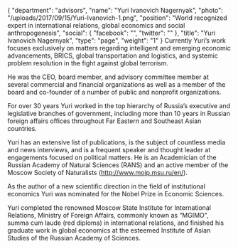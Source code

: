 {
  "department": "advisors",
  "name": "Yuri Ivanovich Nagernyak",
  "photo": "/uploads/2017/09/15/Yuri-Ivanovich-1.png",
  "position": "World recognized expert in international relations, global economics and social anthropogenesis",
  "social": {
    "facebook": "",
    "twitter": ""
  },
  "title": "Yuri Ivanovich Nagernyak",
  "type": "page",
  "weight": "1"
}
Currently Yuri’s work focuses exclusively on matters regarding intelligent and emerging economic advancements, BRICS, global transportation and logistics, and systemic problem resolution in the fight against global terrorism.

He was the CEO, board member, and advisory committee member at several commercial and financial organizations as well as a member of the board and co-founder of a number of public and nonprofit organizations.

For over 30 years Yuri worked in the top hierarchy of Russia’s executive and legislative branches of government, including more than 10 years in Russian foreign affairs offices throughout Far Eastern and Southeast Asian countries.

Yuri has an extensive list of publications, is the subject of countless media and news interviews, and is a frequent speaker and thought leader at engagements focused on political matters. He is an Academician of the Russian Academy of Natural Sciences (RANS) and an active member of the Moscow Society of Naturalists (http://www.moip.msu.ru/en/).

As the author of a new scientific direction in the field of institutional economics Yuri was nominated for the Nobel Prize in Economic Sciences.

Yuri completed the renowned Moscow State Institute for International Relations, Ministry of Foreign Affairs, commonly known as “MGIMO”, summa cum laude (red diploma) in international relations, and finished his graduate work in global economics at the esteemed Institute of Asian Studies of the Russian Academy of Sciences.
